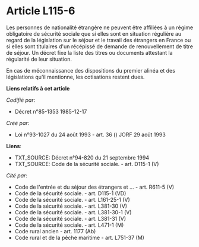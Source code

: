 # Article L115-6

Les personnes de nationalité étrangère ne peuvent être affiliées à un régime obligatoire de sécurité sociale que si elles
sont en situation régulière au regard de la législation sur le séjour et le travail des étrangers en France ou si elles sont
titulaires d'un récépissé de demande de renouvellement de titre de séjour. Un décret fixe la liste des titres ou documents
attestant la régularité de leur situation.

En cas de méconnaissance des dispositions du premier alinéa et des législations qu'il mentionne, les cotisations restent
dues.

**Liens relatifs à cet article**

_Codifié par_:

  - Décret n°85-1353 1985-12-17

_Créé par_:

  - Loi n°93-1027 du 24 août 1993 - art. 36 () JORF 29 août 1993

**Liens**:

  - TXT_SOURCE: Décret n°94-820 du 21 septembre 1994
  - TXT_SOURCE: Code de la sécurité sociale. - art. D115-1 (V)

_Cité par_:

  - Code de l'entrée et du séjour des étrangers et ... - art. R611-5 (V)
  - Code de la sécurité sociale. - art. D115-1 (VD)
  - Code de la sécurité sociale. - art. L161-25-1 (V)
  - Code de la sécurité sociale. - art. L381-30 (V)
  - Code de la sécurité sociale. - art. L381-30-1 (V)
  - Code de la sécurité sociale. - art. L381-31 (V)
  - Code de la sécurité sociale. - art. L471-1 (M)
  - Code rural ancien - art. 1177 (Ab)
  - Code rural et de la pêche maritime - art. L751-37 (M)
